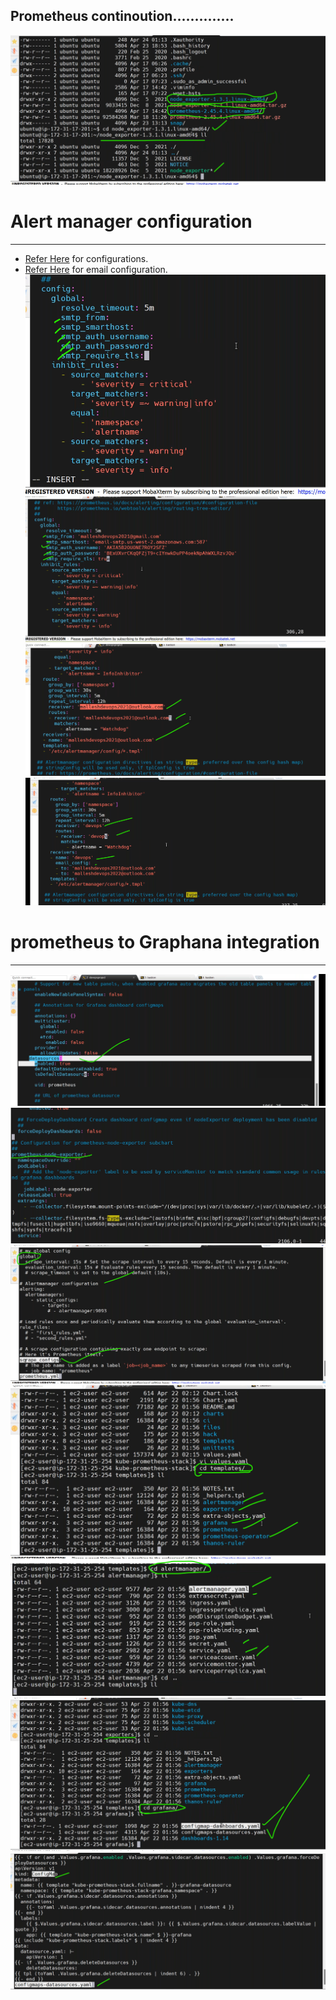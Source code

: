 Prometheus continoution..............
--------------------------------------------------
![previe](./images/eks244.png)

# Alert manager configuration
--------------------------------------------
* [Refer Here](https://prometheus.io/docs/alerting/latest/configuration/) for configurations.
* [Refer Here](https://prometheus.io/docs/alerting/latest/configuration/#email_config) for email configuration.
![previe](./images/eks245.png)
![previe](./images/eks246.png)
![previe](./images/eks247.png)
![previe](./images/eks248.png)

# prometheus to Graphana integration
--------------------------------------------------------
![previe](./images/eks249.png)
![previe](./images/eks250.png)
![previe](./images/eks251.png)
![previe](./images/eks252.png)
![previe](./images/eks253.png)
![previe](./images/eks254.png)
![previe](./images/eks255.png)